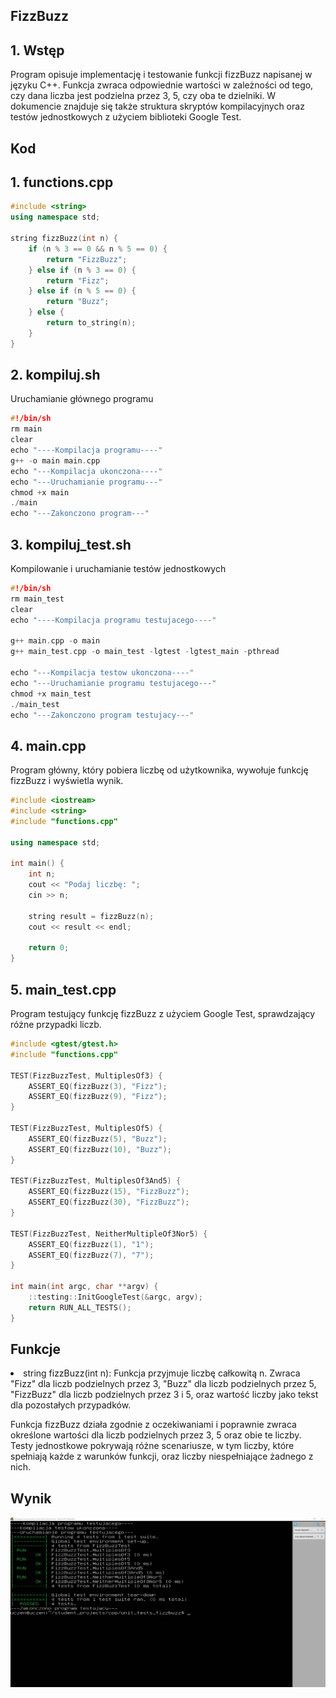 ## FizzBuzz
## 1. Wstęp
Program opisuje implementację i testowanie funkcji fizzBuzz napisanej w języku C++. Funkcja zwraca odpowiednie wartości w zależności od tego, czy dana liczba jest podzielna przez 3, 5, czy oba te dzielniki. W dokumencie znajduje się także struktura skryptów kompilacyjnych oraz testów jednostkowych z użyciem biblioteki Google Test.
## Kod
## 1. functions.cpp
~~~~ cpp
#include <string>
using namespace std;

string fizzBuzz(int n) {
    if (n % 3 == 0 && n % 5 == 0) {
        return "FizzBuzz";
    } else if (n % 3 == 0) {
        return "Fizz";
    } else if (n % 5 == 0) {
        return "Buzz";
    } else {
        return to_string(n);
    }
}
~~~~
## 2. kompiluj.sh
Uruchamianie głównego programu
~~~~ cpp
#!/bin/sh
rm main
clear
echo "----Kompilacja programu----"
g++ -o main main.cpp
echo "---Kompilacja ukonczona----"
echo "---Uruchamianie programu---"
chmod +x main
./main
echo "---Zakonczono program---"
~~~~
## 3. kompiluj_test.sh
Kompilowanie i uruchamianie testów jednostkowych
~~~~ cpp
#!/bin/sh
rm main_test
clear
echo "----Kompilacja programu testujacego----"

g++ main.cpp -o main
g++ main_test.cpp -o main_test -lgtest -lgtest_main -pthread

echo "---Kompilacja testow ukonczona----"
echo "---Uruchamianie programu testujacego---"
chmod +x main_test
./main_test
echo "---Zakonczono program testujacy---"
~~~~
## 4. main.cpp
Program główny, który pobiera liczbę od użytkownika, wywołuje funkcję fizzBuzz i wyświetla wynik.
~~~~ cpp
#include <iostream>
#include <string>
#include "functions.cpp"

using namespace std;

int main() {
    int n;
    cout << "Podaj liczbę: ";
    cin >> n;

    string result = fizzBuzz(n);
    cout << result << endl;

    return 0;
}
~~~~
## 5. main_test.cpp
Program testujący funkcję fizzBuzz z użyciem Google Test, sprawdzający różne przypadki liczb.
~~~~ cpp
#include <gtest/gtest.h>
#include "functions.cpp"

TEST(FizzBuzzTest, MultiplesOf3) {
    ASSERT_EQ(fizzBuzz(3), "Fizz");
    ASSERT_EQ(fizzBuzz(9), "Fizz");
}

TEST(FizzBuzzTest, MultiplesOf5) {
    ASSERT_EQ(fizzBuzz(5), "Buzz");
    ASSERT_EQ(fizzBuzz(10), "Buzz");
}

TEST(FizzBuzzTest, MultiplesOf3And5) {
    ASSERT_EQ(fizzBuzz(15), "FizzBuzz");
    ASSERT_EQ(fizzBuzz(30), "FizzBuzz");
}

TEST(FizzBuzzTest, NeitherMultipleOf3Nor5) {
    ASSERT_EQ(fizzBuzz(1), "1");
    ASSERT_EQ(fizzBuzz(7), "7");
}

int main(int argc, char **argv) {
    ::testing::InitGoogleTest(&argc, argv);
    return RUN_ALL_TESTS();
}
~~~~
## Funkcje
<li>string fizzBuzz(int n): Funkcja przyjmuje liczbę całkowitą n. Zwraca "Fizz" dla liczb podzielnych przez 3, "Buzz" dla liczb podzielnych przez 5, "FizzBuzz" dla liczb podzielnych przez 3 i 5, oraz wartość liczby jako tekst dla pozostałych przypadków.

Funkcja fizzBuzz działa zgodnie z oczekiwaniami i poprawnie zwraca określone wartości dla liczb podzielnych przez 3, 5 oraz obie te liczby. Testy jednostkowe pokrywają różne scenariusze, w tym liczby, które spełniają każde z warunków funkcji, oraz liczby niespełniające żadnego z nich.

## Wynik

![screen](zrzut.png)


